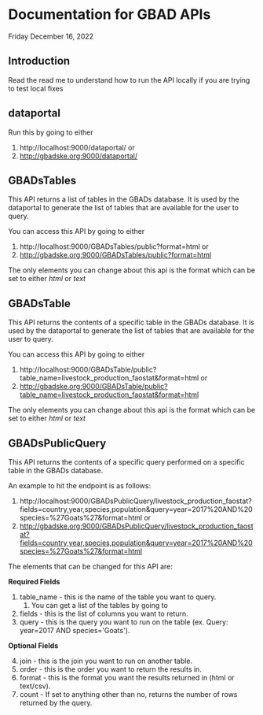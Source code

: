 # Documentation for GBAD APIs
Friday December 16, 2022


## Introduction
Read the read me to understand how to run the API locally if you are trying to test local fixes


## dataportal
Run this by going to either
1. http://localhost:9000/dataportal/
or
2. http://gbadske.org:9000/dataportal/


## GBADsTables
This API returns a list of tables in the GBADs database.  It is used by the dataportal to generate the list of tables that are available for the user to query.

You can access this API by going to either
1. http://localhost:9000/GBADsTables/public?format=html
or
2. http://gbadske.org:9000/GBADsTables/public?format=html

The only elements you can change about this api is the format which can be set to either *html* or *text*


## GBADsTable
This API returns the contents of a specific table in the GBADs database.  It is used by the dataportal to generate the list of tables that are available for the user to query.

You can access this API by going to either
1. http://localhost:9000/GBADsTable/public?table_name=livestock_production_faostat&format=html
or
2. http://gbadske.org:9000/GBADsTable/public?table_name=livestock_production_faostat&format=html

The only elements you can change about this api is the format which can be set to either *html* or *text*


## GBADsPublicQuery
This API returns the contents of a specific query performed on a specific table in the GBADs database.

An example to hit the endpoint is as follows:
1. http://localhost:9000/GBADsPublicQuery/livestock_production_faostat?fields=country,year,species,population&query=year=2017%20AND%20species=%27Goats%27&format=html
or
2. http://gbadske.org:9000/GBADsPublicQuery/livestock_production_faostat?fields=country,year,species,population&query=year=2017%20AND%20species=%27Goats%27&format=html

The elements that can be changed for this API are:

**Required Fields**
1. table_name - this is the name of the table you want to query.
    1. You can get a list of the tables by going to 
2. fields - this is the list of columns you want to return.
3. query - this is the query you want to run on the table (ex. Query: year=2017 AND species='Goats').

**Optional Fields**

4. join - this is the join you want to run on another table.
5. order - this is the order you want to return the results in.
6. format - this is the format you want the results returned in (html or text/csv).
7. count - If set to anything other than no, returns the number of rows returned by the query.